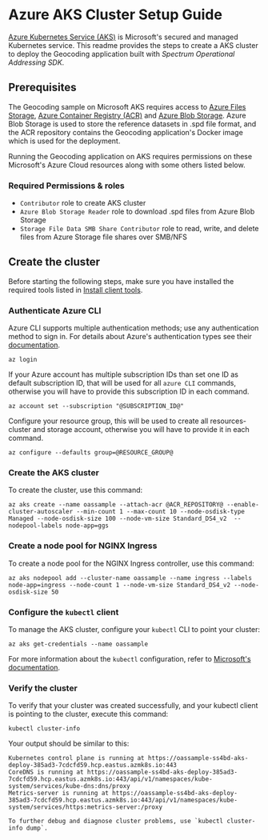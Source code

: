 # Azure AKS Cluster Setup Guide

[Azure Kubernetes Service (AKS)](https://azure.microsoft.com/en-in/services/kubernetes-service/) is Microsoft's secured and managed Kubernetes service. This readme provides the steps to create a AKS cluster to deploy the Geocoding application built with *Spectrum Operational Addressing SDK*. 

## Prerequisites
The Geocoding sample on Microsoft AKS requires access to [Azure Files Storage](https://azure.microsoft.com/en-in/services/storage/files/), [Azure Container Registry (ACR)](https://azure.microsoft.com/en-us/services/container-registry/) and [Azure Blob Storage](https://azure.microsoft.com/en-in/services/storage/blobs/). Azure Blob Storage is used to store the reference datasets in .spd file format, and the ACR repository contains the Geocoding application's Docker image which is used for the deployment. 

Running the Geocoding application on AKS requires permissions on these Microsoft's Azure Cloud resources along with some others listed below.

### Required Permissions & roles
 - `Contributor` role to create AKS cluster
 - `Azure Blob Storage Reader`  role to download .spd files from Azure Blob Storage
 - `Storage File Data SMB Share Contributor` role to read, write, and delete files from Azure Storage file shares over SMB/NFS

## Create the cluster
Before starting the following steps, make sure you have installed the required tools listed in [Install client tools](../../README.md).	

### Authenticate Azure CLI

Azure CLI supports multiple authentication methods; use any authentication method to sign in. For details about Azure's authentication types see their [documentation](https://docs.microsoft.com/en-us/cli/azure/authenticate-azure-cli).

``` 
az login 
``` 

If your Azure account has multiple subscription IDs than set one ID as default subscription ID, that will be used for all `azure CLI` commands, otherwise you will have to provide this subscription ID in each command.
```
az account set --subscription "@SUBSCRIPTION_ID@"
```
Configure your resource group, this will be used to create all resources- cluster and storage account, otherwise you will have to provide it in each command.
```
az configure --defaults group=@RESOURCE_GROUP@
```
### Create the AKS cluster
To create the cluster, use this command:   
``` 
az aks create --name oassample --attach-acr @ACR_REPOSITORY@ --enable-cluster-autoscaler --min-count 1 --max-count 10 --node-osdisk-type Managed --node-osdisk-size 100 --node-vm-size Standard_DS4_v2  --nodepool-labels node-app=ggs 
```  
  
### Create a node pool for NGINX Ingress
To create a node pool for the NGINX Ingress controller, use this command:
``` 
az aks nodepool add --cluster-name oassample --name ingress --labels node-app=ingress --node-count 1 --node-vm-size Standard_DS4_v2 --node-osdisk-size 50
``` 

### Configure the `kubectl` client 
To manage the AKS cluster, configure your `kubectl` CLI  to point your cluster:
```
az aks get-credentials --name oassample
``` 
For more information about the `kubectl` configuration, refer to [Microsoft's documentation](https://docs.microsoft.com/en-us/azure/aks/kubernetes-walkthrough).

### Verify the cluster 
To verify that your cluster was created successfully, and your kubectl client is pointing to the cluster, execute this command:

```
kubectl cluster-info
```
Your output should be similar to this:
```
Kubernetes control plane is running at https://oassample-ss4bd-aks-deploy-385ad3-7cdcfd59.hcp.eastus.azmk8s.io:443
CoreDNS is running at https://oassample-ss4bd-aks-deploy-385ad3-7cdcfd59.hcp.eastus.azmk8s.io:443/api/v1/namespaces/kube-system/services/kube-dns:dns/proxy
Metrics-server is running at https://oassample-ss4bd-aks-deploy-385ad3-7cdcfd59.hcp.eastus.azmk8s.io:443/api/v1/namespaces/kube-system/services/https:metrics-server:/proxy 

To further debug and diagnose cluster problems, use `kubectl cluster-info dump`.
``` 

